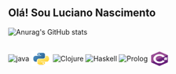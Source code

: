 ## Olá! Sou Luciano Nascimento

![Anurag's GitHub stats](https://github-readme-stats.vercel.app/api?username=LucianoLN&show_icons=true&theme=dark)

<div style="display: inline_block"><br> 

          
<img align="center" alt="java" height="30" width="40" src="https://cdn.jsdelivr.net/gh/devicons/devicon@latest/icons/java/java-original.svg"> 
<img align="center" alt="Python" height="30" width="40" src="https://raw.githubusercontent.com/devicons/devicon/master/icons/python/python-original.svg"> 
<img align="center" alt="Clojure" height="30" width="40" src="https://cdn.jsdelivr.net/gh/devicons/devicon@latest/icons/clojure/clojure-original.svg" />
<img align="center" alt="Haskell" height="30" width="40" src="https://cdn.jsdelivr.net/gh/devicons/devicon@latest/icons/haskell/haskell-original.svg" />
<img align="center" alt="Prolog" height="30" width="40" src="https://cdn.jsdelivr.net/gh/devicons/devicon@latest/icons/prolog/prolog-original.svg" />
<img align="center" alt="Csharp" height="30" width="40" src="https://raw.githubusercontent.com/devicons/devicon/master/icons/csharp/csharp-original.svg"> 
</div>

<!--
**LucianoLN/LucianoLN** is a ✨ _special_ ✨ repository because its `README.md` (this file) appears on your GitHub profile.

Here are some ideas to get you started:

- 🔭 I’m currently working on ...
- 🌱 I’m currently learning ...
- 👯 I’m looking to collaborate on ...
- 🤔 I’m looking for help with ...
- 💬 Ask me about ...
- 📫 How to reach me: ...
- 😄 Pronouns: ...
- ⚡ Fun fact: ...
-->
